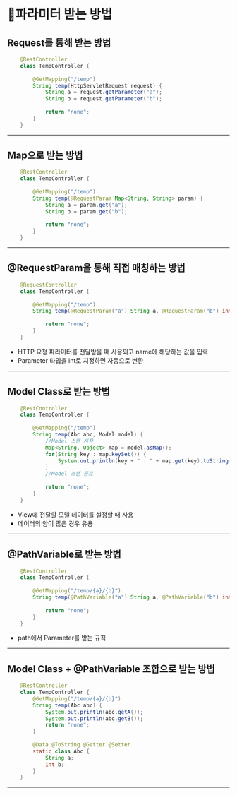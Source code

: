 # 🏸파라미터 받는 방법

## Request를 통해 받는 방법

```java
	@RestController
    class TempController {
    	
        @GetMapping("/temp")
        String temp(HttpServletRequest request) {
        	String a = request.getParameter("a");
            String b = request.getParameter("b");
            
            return "none";
        }
    }
```

---

## Map으로 받는 방법

```java
	@RestController
    class TempController {
    
    	@GetMapping("/temp")
        String temp(@RequestParam Map<String, String> param) {
        	String a = param.get("a");
        	String b = param.get("b");
        
        	return "none";
    	}
    }
```

---

## @RequestParam을 통해 직접 매칭하는 방법

```java
	@RequestController
    class TempController {
    
    	@GetMapping("/temp")
        String temp(@RequestParam("a") String a, @RequestParam("b") int b) {
        	
            return "none";
        }
    }
```

- HTTP 요청 파라미터를 전달받을 때 사용되고 name에 해당하는 값을 입력
- Parameter 타입을 int로 지정하면 자동으로 변환

---

## Model Class로 받는 방법

```java
	@RestController
    class TempController {
    
    	@GetMapping("/temp")
    	String temp(Abc abc, Model model) {
    		//Model 스캔 시작
        	Map<String, Object> map = model.asMap();
        	for(String key : map.keySet()) {
        		System.out.println(key + " : " + map.get(key).toString());
        	}
        	//Model 스캔 종료
        
        	return "none";
    	}
    }
```

- View에 전달할 모델 데이터를 설정할 때 사용
- 데이터의 양이 많은 경우 유용

---

## @PathVariable로 받는 방법

```java
	@RestController
    class TempController {
    	
        @GetMapping("/temp/{a}/{b}")
        String temp(@PathVariable("a") String a, @PathVariable("b") int b) {
        	
            return "none";
        }
    }
```

- path에서 Parameter를 받는 규칙

---

## Model Class + @PathVariable 조합으로 받는 방법

```java
	@RestController
    class TempController {
    	@GetMapping("/temp/{a}/{b}")
        String temp(Abc abc) {
        	System.out.println(abc.getA());
            System.out.println(abc.getB());
            return "none";
        }
        
        @Data @ToString @Getter @Setter
        static class Abc {
        	String a;
            int b;
        }
    }
```

---
